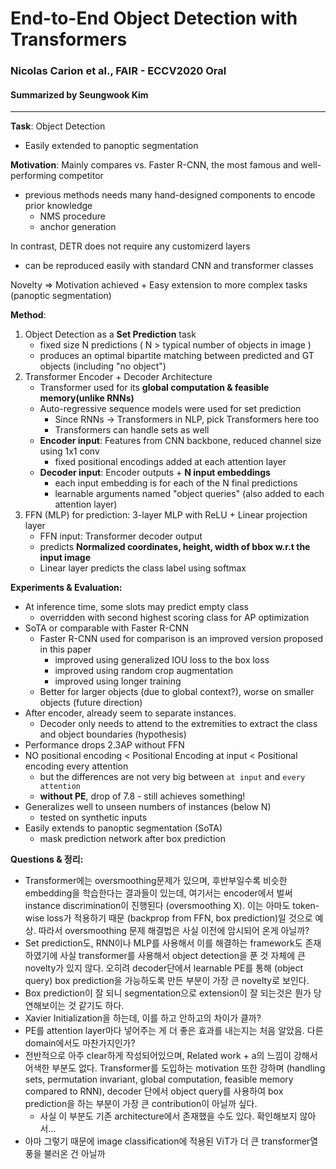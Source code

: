 # End-to-End Object Detection with Transformers
### Nicolas Carion et al., FAIR - ECCV2020 Oral
#### Summarized by Seungwook Kim
---

**Task**: Object Detection
* Easily extended to panoptic segmentation 

**Motivation**: Mainly compares vs. Faster R-CNN, the most famous and well-performing competitor
* previous methods needs many hand-designed components to encode prior knowledge
  * NMS procedure
  * anchor generation

In contrast, DETR does not require any customizerd layers
* can be reproduced easily with standard CNN and transformer classes

Novelty => Motivation achieved + Easy extension to more complex tasks (panoptic segmentation)

**Method**: 
1. Object Detection as a **Set Prediction** task
    * fixed size N predictions ( N > typical number of objects in image )
    * produces an optimal bipartite matching between predicted and GT objects (including "no object")
2. Transformer Encoder + Decoder Architecture
    * Transformer used for its **global computation & feasible memory(unlike RNNs)**
    * Auto-regressive sequence models were used for set prediction 
        * Since RNNs -> Transformers in NLP, pick Transformers here too
        * Transformers can handle sets as well
    * **Encoder input**: Features from CNN backbone, reduced channel size using 1x1 conv
        * fixed positional encodings added at each attention layer
    * **Decoder input**: Encoder outputs + **N input embeddings**
        * each input embedding is for each of the N final predictions
        * learnable arguments named "object queries" (also added to each attention layer)
3. FFN (MLP) for prediction: 3-layer MLP with ReLU + Linear projection layer
    * FFN input: Transformer decoder output
    * predicts **Normalized coordinates, height, width of bbox w.r.t the input image**
    * Linear layer predicts the class label using softmax

**Experiments & Evaluation:**
* At inference time, some slots may predict empty class
    * overridden with second highest scoring class for AP optimization
* SoTA or comparable with Faster R-CNN
    * Faster R-CNN used for comparison is an improved version proposed in this paper
        * improved using generalized IOU loss to the box loss
        * improved using random crop augmentation
        * improved using longer training
    * Better for larger objects (due to global context?), worse on smaller objects (future direction)
* After encoder, already seem to separate instances.
    * Decoder only needs to attend to the extremities to extract the class and object boundaries (hypothesis)
* Performance drops 2.3AP without FFN
* NO positional encoding < Positional Encoding at input < Positional encoding every attention
    * but the differences are not very big between `at input` and `every attention`
    * **without PE**, drop of 7.8 - still achieves something! 
* Generalizes well to unseen numbers of instances (below N)
    * tested on synthetic inputs
* Easily extends to panoptic segmentation (SoTA)
    * mask prediction network after box prediction

**Questions & 정리:**
* Transformer에는 oversmoothing문제가 있으며, 후반부일수록 비슷한 embedding을 학습한다는 결과들이 있는데, 여기서는 encoder에서 벌써 instance discrimination이 진행된다 (oversmoothing X). 이는 아마도 token-wise loss가 적용하기 때문 (backprop from FFN, box prediction)일 것으로 예상. 따라서 oversmoothing 문제 해결법은 사실 이전에 암시되어 온게 아닐까?
* Set prediction도, RNN이나 MLP를 사용해서 이를 해결하는 framework도 존재하였기에 사실 transformer를 사용해서 object detection을 푼 것 자체에 큰 novelty가 있지 않다. 오히려 decoder단에서 learnable PE를 통해 (object query) box prediction을 가능하도록 만든 부분이 가장 큰 novelty로 보인다.
* Box prediction이 잘 되니 segmentation으로 extension이 잘 되는것은 뭔가 당연해보이는 것 같기도 하다. 
* Xavier Initialization을 하는데, 이를 하고 안하고의 차이가 클까?
* PE를 attention layer마다 넣어주는 게 더 좋은 효과를 내는지는 처음 알았음. 다른 domain에서도 마찬가지인가?
* 전반적으로 아주 clear하게 작성되어있으며, Related work + a의 느낌이 강해서 어색한 부분도 없다. Transformer를 도입하는 motivation 또한 강하며 (handling sets, permutation invariant, global computation, feasible memory compared to RNN), decoder 단에서 object query를 사용하여 box prediction을 하는 부분이 가장 큰 contribution이 아닐까 싶다.
  * 사실 이 부분도 기존 architecture에서 존재했을 수도 있다. 확인해보지 않아서...
* 아마 그렇기 때문에 image classification에 적용된 ViT가 더 큰 transformer열풍을 불러온 건 아닐까

